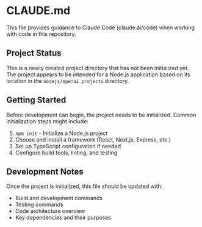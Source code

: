 # CLAUDE.md

This file provides guidance to Claude Code (claude.ai/code) when working with code in this repository.

## Project Status

This is a newly created project directory that has not been initialized yet. The project appears to be intended for a Node.js application based on its location in the `nodejs/openai_projects` directory.

## Getting Started

Before development can begin, the project needs to be initialized. Common initialization steps might include:

1. `npm init` - Initialize a Node.js project
2. Choose and install a framework (React, Next.js, Express, etc.)
3. Set up TypeScript configuration if needed
4. Configure build tools, linting, and testing

## Development Notes

Once the project is initialized, this file should be updated with:
- Build and development commands
- Testing commands
- Code architecture overview
- Key dependencies and their purposes